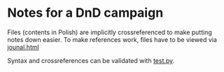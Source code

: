 # Notes for a DnD campaign 

Files (contents in Polish) are implicitly crossreferenced to make putting notes down easier.
To make references work, files have to be viewed via [jounal.html](https://github.com/nipsufn/nipsufn.github.io/blob/master/journal.html)

Syntax and crossreferences can be validated with [test.py](https://github.com/nipsufn/dnd-ki/blob/master/test.py).

